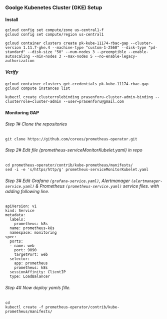 ### Goolge Kubenetes Cluster (GKE) Setup

#### Install

```
gcloud config set compute/zone us-central1-f
gcloud config set compute/region us-central1

gcloud container clusters create pk-kube-11174-rbac-gap --cluster-version 1.11.7-gke.4 --machine-type "custom-1-2560" --disk-type "pd-standard" --disk-size "50" --num-nodes 3 --preemptible --enable-autoscaling --min-nodes 3 --max-nodes 5 --no-enable-legacy-authorization
```

##### Verify

```
gcloud container clusters get-credentials pk-kube-11174-rbac-gap
gcloud compute instances list

kubectl create clusterrolebinding prasenforu-cluster-admin-binding --clusterrole=cluster-admin --user=prasenforu@gmail.com
```


#### Monitoring GAP

###### Step 1# Clone the repositories

```git clone https://github.com/coreos/prometheus-operator.git```

###### Step 2# Edit file (prometheus-serviceMonitorKubelet.yaml) in repo

```
cd prometheus-operator/contrib/kube-prometheus/manifests/
sed -i -e 's/https/http/g' prometheus-serviceMonitorKubelet.yaml
```

###### Step 3# Edit Grafana ```(grafana-service.yaml)```, Alertmanager ```(alertmanager-service.yaml)``` & Prometheus ```(prometheus-service.yaml)``` service files. with adding following line.

```
apiVersion: v1
kind: Service
metadata:
  labels:
    prometheus: k8s
  name: prometheus-k8s
  namespace: monitoring
spec:
  ports:
  - name: web
    port: 9090
    targetPort: web
  selector:
    app: prometheus
    prometheus: k8s
  sessionAffinity: ClientIP
  type: LoadBalancer
```

###### Step 4# Now deploy yamls fille.

```
cd
kubectl create -f prometheus-operator/contrib/kube-prometheus/manifests/
```

